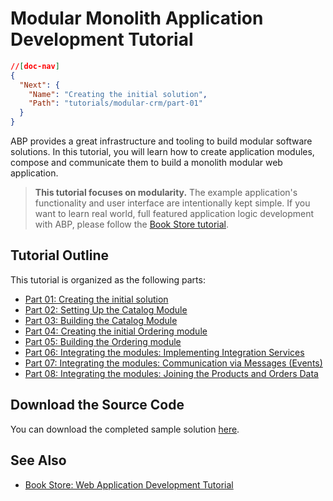 # Modular Monolith Application Development Tutorial

````json
//[doc-nav]
{
  "Next": {
    "Name": "Creating the initial solution",
    "Path": "tutorials/modular-crm/part-01"
  }
}
````

ABP provides a great infrastructure and tooling to build modular software solutions. In this tutorial, you will learn how to create application modules, compose and communicate them to build a monolith modular web application.

> **This tutorial focuses on modularity.** The example application's functionality and user interface are intentionally kept simple. If you want to learn real world, full featured application logic development with ABP, please follow the [Book Store tutorial](../book-store/index.md).

## Tutorial Outline

This tutorial is organized as the following parts:

* [Part 01: Creating the initial solution](part-01.md)
* [Part 02: Setting Up the Catalog Module](part-02.md)
* [Part 03: Building the Catalog Module](part-03.md)
* [Part 04: Creating the initial Ordering module](part-04.md)
* [Part 05: Building the Ordering module](part-05.md)
* [Part 06: Integrating the modules: Implementing Integration Services](part-06.md)
* [Part 07: Integrating the modules: Communication via Messages (Events)](part-07.md)
* [Part 08: Integrating the modules: Joining the Products and Orders Data](part-08.md)

## Download the Source Code

You can download the completed sample solution [here](https://github.com/abpframework/abp-samples/tree/master/ModularCrm).

## See Also

* [Book Store: Web Application Development Tutorial](../book-store/index.md)

